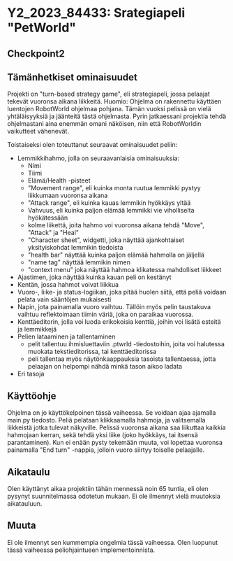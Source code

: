 # Y2_2023_84433: Srategiapeli "PetWorld"

## Checkpoint2

## Tämänhetkiset ominaisuudet

Projekti on "turn-based strategy game", eli strategiapeli, jossa pelaajat tekevät vuoronsa aikana liikkeitä.
Huomio: Ohjelma on rakennettu käyttäen luentojen RobotWorld ohjelmaa pohjana. Tämän vuoksi pelissä on vielä yhtäläisyyksiä ja jäänteitä tästä ohjelmasta.
Pyrin jatkaessani projektia tehdä ohjelmastani aina enemmän omani näköisen, niin että RobotWorldin vaikutteet vähenevät.

Toistaiseksi olen toteuttanut seuraavat ominaisuudet peliin:
- Lemmikkihahmo, jolla on seuraavanlaisia ominaisuuksia:
	- Nimi
	- Tiimi
	- Elämä/Health -pisteet
	- "Movement range", eli kuinka monta ruutua lemmikki pystyy liikkumaan vuoronsa aikana
	- "Attack range", eli kuinka kauas lemmikin hyökkäys yltää
	- Vahvuus, eli kuinka paljon elämää lemmikki vie viholliselta hyökätessään
	- kolme liikettä, joita hahmo voi vuoronsa aikana tehdä "Move", "Attack" ja "Heal"
	- "Character sheet", widgetti, joka näyttää ajankohtaiset yksityiskohdat lemmikin tiedoista
	- "health bar" näyttää kuinka paljon elämää hahmolla on jäljellä
	- "name tag" näyttää lemmikin nimen
	- "context menu" joka näyttää hahmoa klikatessa mahdolliset liikkeet
- Ajastimen, joka näyttää kuinka kauan peli on kestänyt
- Kentän, jossa hahmot voivat liikkua
- Vuoro-, liike- ja status-logiikan, joka pitää huolen siitä, että peliä voidaan pelata vain sääntöjen mukaisesti
- Napin, jota painamalla vuoro vaihtuu. Tällöin myös pelin taustakuva vaihtuu reflektoimaan tiimin väriä, joka on paraikaa vuorossa.
- Kenttäeditorin, jolla voi luoda erikokoisia kenttiä, joihin voi lisätä esteitä ja lemmikkejä
- Pelien lataaminen ja tallentaminen
  - pelit tallentuu ihmisluettaviin .ptwrld -tiedostoihin, joita voi halutessa muokata tekstieditorissa, tai kenttäeditorissa
  - peli tallentaa myös näytönkaappauksia tasoista tallentaessa, jotta pelaajan on helpompi nähdä minkä tason aikoo ladata
- Eri tasoja

 ## Käyttöohje

Ohjelma on jo käyttökelpoinen tässä vaiheessa. Se voidaan ajaa ajamalla main.py tiedosto.
Peliä pelataan klikkaamalla hahmoja, ja valitsemalla liikkeistä jotka tulevat näkyville.
Pelissä vuoronsa aikana saa liikuttaa kaikkia hahmojaan kerran, sekä tehdä yksi liike (joko hyökkäys, tai itsensä parantaminen).
Kun ei enään pysty tekemään muuta, voi lopettaa vuoronsa painamalla "End turn" -nappia, jolloin vuoro siirtyy toiselle pelaajalle.



 ## Aikataulu

Olen käyttänyt aikaa projektiin tähän mennessä noin 65 tuntia, eli olen pysynyt suunnitelmassa odotetun mukaan.
Ei ole ilmennyt vielä muutoksia aikatauluun.

 ## Muuta

Ei ole ilmennyt sen kummempia ongelmia tässä vaiheessa.
Olen luopunut tässä vaiheessa peliohjaintueen implementoinnista.